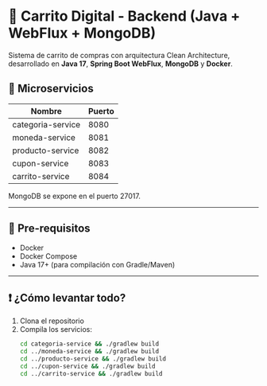 # 🛒 Carrito Digital - Backend (Java + WebFlux + MongoDB)

Sistema de carrito de compras con arquitectura Clean Architecture, desarrollado en **Java 17**, **Spring Boot WebFlux**, **MongoDB** y **Docker**.

## 🚀 Microservicios

| Nombre             | Puerto |
|--------------------|--------|
| categoria-service  | 8080   |
| moneda-service     | 8081   |
| producto-service   | 8082   |
| cupon-service      | 8083   |
| carrito-service    | 8084   |

MongoDB se expone en el puerto 27017.

---

## 🧩 Pre-requisitos

- Docker
- Docker Compose
- Java 17+ (para compilación con Gradle/Maven)

---

## ❗ ¿Cómo levantar todo?

1. Clona el repositorio
2. Compila los servicios:
   ```bash
   cd categoria-service && ./gradlew build
   cd ../moneda-service && ./gradlew build
   cd ../producto-service && ./gradlew build
   cd ../cupon-service && ./gradlew build
   cd ../carrito-service && ./gradlew build
